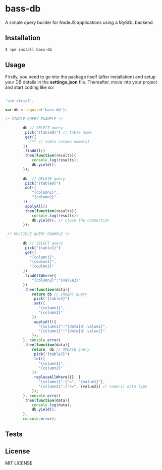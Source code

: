 # bass-db

A simple query builder for NodeJS applications using a MySQL backend

## Installation

```bash
$ npm install bass-db
```  

## Usage

Firstly, you need to go into the package itself (after installation) and setup your DB details in the **settings.json** file. 
Thereafter, move into your project and start coding like so:

```js

'use strict'; 

var db = require('bass-db');

/* SINGLE QUERY EXAMPLE */

	    db // SELECT query
	    .pick("{table0}") // table name
	    .get([
		   "*" // table column name(s)
	    ])
	    .findAll()
	    .then(function(results){
		    console.log(results);
		    db.yield();
	    });
	  
	    db  // DELETE query
	    .pick("{table0}")
	    .det([
		    "{column1}",
		    "{column2}"
	    ])
	    .applyAll()
	    .then(function(results){
		    console.log(results);
		    db.yield(); // close the connection
	    });
  
 /* MULTIPLE QUERY EXAMPLE */
                
		db // SELECT query
		.pick("{table1}")
		.get([
		   "{column1}",
		   "{coulmn2}",
		   "{coulmn3}"
		])
		.findAllWhere({
			"{column2}":"{value2}"
		})
		.then(function(data){
			return db // INSERT query
			.pick("{table2}")
			.set([
			   "{column1}",
			   "{column2}"
			])
			.applyAll({
			   "{column1}":"{data[0].value1}",
			   "{column2}":"{data[0].value2}"
			});
		}, console.error)
		.then(function(data){
			return  db // UPDATE query
			.pick("{table3}")
			.let([ 
			   "{column1}",
			   "{column2}"
			])
			.replaceAllWhere({}, {
			   "{column1}":["=", "{value1}"],
			   "{column2}":[">=", {value2}] // numeric data type
			});
		}, console.error)
		.then(function(data){
			console.log(data);
			db.yield();
		},
		console.error); 	
```

## Tests


## License

  MIT LICENSE
